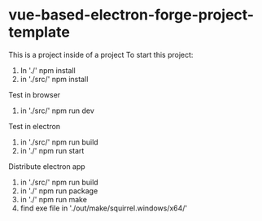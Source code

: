 # vue-based-electron-forge-project-template
This is a project inside of a project
To start this project:
1. In './' npm install
2. in './src/' npm install

Test in browser
1. in './src/' npm run dev

Test in electron
1. in './src/' npm run build
2. in './' npm run start

Distribute electron app
1. in './src/' npm run build
2. in './' npm run package
3. in './' npm run make
4. find exe file in './out/make/squirrel.windows/x64/'
